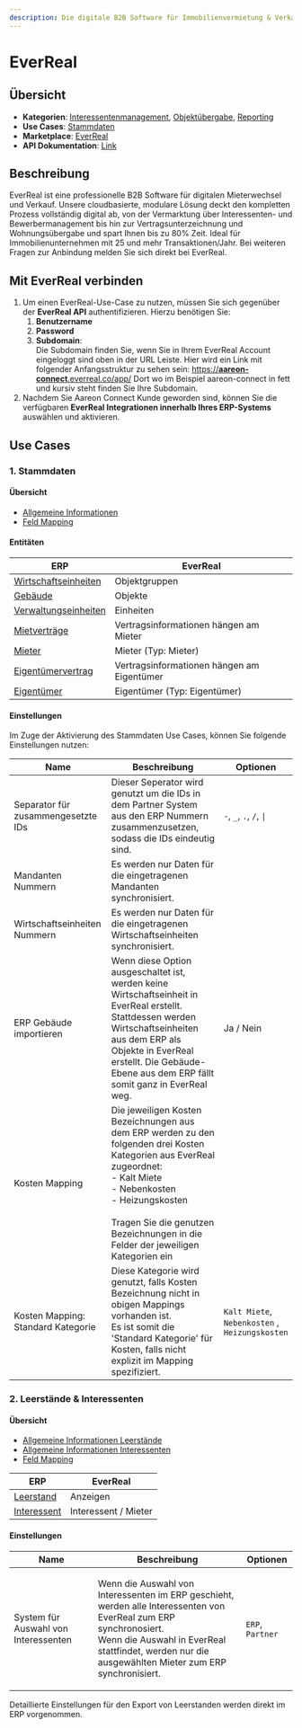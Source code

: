 ```yaml
---
description: Die digitale B2B Software für Immobilienvermietung & Verkauf
---
```


# EverReal

## Übersicht

* **Kategorien**: [Interessentenmanagement](../kategorien/interessentenmanagement.md), [Objektübergabe](../kategorien/objektuebergabe.md), [Reporting](../kategorien/reporting.md)
* **Use Cases**: [Stammdaten](../use-cases/stammdaten.md)
* **Marketplace**: [EverReal](https://marketplace.aareon.com/de/listings/everreal)
* **API Dokumentation**: [Link](https://api-docs.everreal.co/endpoints)

## Beschreibung

EverReal ist eine professionelle B2B Software für digitalen Mieterwechsel und Verkauf. Unsere cloudbasierte, modulare Lösung deckt den kompletten Prozess vollständig digital ab, von der Vermarktung über Interessenten- und Bewerbermanagement bis hin zur Vertragsunterzeichnung und Wohnungsübergabe und spart Ihnen bis zu 80% Zeit. Ideal für Immobilienunternehmen mit 25 und mehr Transaktionen/Jahr. Bei weiteren Fragen zur Anbindung melden Sie sich direkt bei EverReal.

## Mit EverReal verbinden

1. Um einen EverReal-Use-Case zu nutzen, müssen Sie sich gegenüber der **EverReal API** authentifizieren. Hierzu benötigen Sie:
   1. **Benutzername**
   2. **Password**
   3. **Subdomain**:\
      Die Subdomain finden Sie, wenn Sie in Ihrem EverReal Account eingeloggt sind oben in der URL Leiste. Hier wird ein Link mit folgender Anfangsstruktur zu sehen sein: [https://**aareon-connect**.everreal.co/app/](https://sandbox-aareon-connect.everreal.co/app/) Dort wo im Beispiel aareon-connect in fett und kursiv steht finden Sie Ihre Subdomain.
2. Nachdem Sie Aareon Connect Kunde geworden sind, können Sie die verfügbaren **EverReal Integrationen innerhalb Ihres ERP-Systems** auswählen und aktivieren.

## Use Cases

### 1. Stammdaten

#### Übersicht

* [Allgemeine Informationen](../use-cases/stammdaten.md)
* [Feld Mapping](https://docs.google.com/spreadsheets/d/1b5iCRsnGxBGTXNzHzaNm0SlfRoIpbRofghzS-7HwbVc/edit#gid=1213044489\&fvid=23969279)

#### Entitäten

| ERP                                                            | EverReal                                   |
| -------------------------------------------------------------- | ------------------------------------------ |
| [Wirtschaftseinheiten](../entitaeten/wirtschaftseinheiten.md)  | Objektgruppen                              |
| [Gebäude](../entitaeten/gebaeude.md)                           | Objekte                                    |
| [Verwaltungseinheiten](../kategorien/eigentuemerverwaltung.md) | Einheiten                                  |
| [Mietverträge](../entitaeten/mietvertraege.md)                 | Vertragsinformationen hängen am Mieter     |
| [Mieter](../entitaeten/mieter.md)                              | Mieter (Typ: Mieter)                       |
| [Eigentümervertrag](../entitaeten/eigentuemervertraege.md)     | Vertragsinformationen hängen am Eigentümer |
| [Eigentümer](../entitaeten/eigentuemer.md)                     | Eigentümer (Typ: Eigentümer)               |

#### Einstellungen

Im Zuge der Aktivierung des Stammdaten Use Cases, können Sie folgende Einstellungen nutzen:

<table><thead><tr><th width="165">Name</th><th width="290.33333333333326">Beschreibung</th><th>Optionen</th></tr></thead><tbody><tr><td>Separator für zusammengesetzte IDs</td><td>Dieser Seperator wird genutzt um die IDs in dem Partner System aus den ERP Nummern zusammenzusetzen, sodass die IDs eindeutig sind.</td><td><code>-</code>, <code>_</code>, <code>.</code>, <code>/</code>, <code>|</code></td></tr><tr><td>Mandanten Nummern</td><td>Es werden nur Daten für die eingetragenen Mandanten synchronisiert.</td><td></td></tr><tr><td>Wirtschaftseinheiten Nummern</td><td>Es werden nur Daten für die eingetragenen Wirtschaftseinheiten synchronisiert.</td><td></td></tr><tr><td>ERP Gebäude importieren </td><td>Wenn diese Option ausgeschaltet ist, werden keine Wirtschaftseinheit in EverReal erstellt. Stattdessen werden Wirtschaftseinheiten aus dem ERP als Objekte in EverReal erstellt. Die Gebäude-Ebene aus dem ERP fällt somit ganz in EverReal weg.</td><td>Ja / Nein</td></tr><tr><td>Kosten Mapping</td><td>Die jeweiligen Kosten Bezeichnungen aus dem ERP werden zu den folgenden drei Kosten Kategorien aus EverReal zugeordnet:<br>- Kalt Miete<br>- Nebenkosten<br>- Heizungskosten<br><br>Tragen Sie die genutzen Bezeichnungen in die Felder der jeweiligen Kategorien ein</td><td></td></tr><tr><td>Kosten Mapping: Standard Kategorie</td><td>Diese Kategorie wird genutzt, falls Kosten Bezeichnung nicht in obigen Mappings vorhanden ist.<br>Es ist somit die 'Standard Kategorie' für Kosten, falls nicht explizit im Mapping spezifiziert.</td><td><code>Kalt Miete</code>, <code>Nebenkosten</code> , <code>Heizungskosten</code></td></tr></tbody></table>

### 2. Leerstände & Interessenten

#### Übersicht

* [Allgemeine Informationen Leerstände](../entitaeten/leerstaende.md)
* [Allgemeine Informationen Interessenten](../use-cases/interessenten.md)
* [Feld Mapping](https://docs.google.com/spreadsheets/d/1b5iCRsnGxBGTXNzHzaNm0SlfRoIpbRofghzS-7HwbVc/edit#gid=96033489\&fvid=276732562)

| ERP                                           | EverReal             |
| --------------------------------------------- | -------------------- |
| [Leerstand](../entitaeten/leerstaende.md)     | Anzeigen             |
| [Interessent](../entitaeten/interessenten.md) | Interessent / Mieter |

#### Einstellungen

| Name                                 | Beschreibung                                                                                                                                                                                                                        | Optionen         |
| ------------------------------------ | ----------------------------------------------------------------------------------------------------------------------------------------------------------------------------------------------------------------------------------- | ---------------- |
| System für Auswahl von Interessenten | <p>Wenn die Auswahl von Interessenten im ERP geschieht, werden  alle Interessenten von EverReal zum ERP synchronosiert.<br>Wenn die Auswahl in EverReal stattfindet, werden nur die ausgewählten Mieter zum ERP synchronisiert.</p> | `ERP`, `Partner` |

Detaillierte Einstellungen für den Export von Leerstanden werden direkt im ERP vorgenommen.
